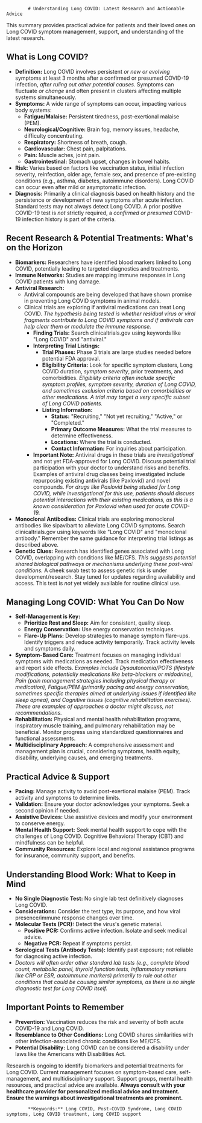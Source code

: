 
            # Understanding Long COVID: Latest Research and Actionable Advice

This summary provides practical advice for patients and their loved ones on Long COVID symptom management, support, and understanding of the latest research.

## What is Long COVID?

*   **Definition:** Long COVID involves persistent *or new or evolving* symptoms at least 3 months after a confirmed or presumed COVID-19 infection, *after ruling out other potential causes*. Symptoms can fluctuate *or change* and often present in clusters affecting multiple systems simultaneously.
*   **Symptoms:** A wide range of symptoms can occur, impacting various body systems:
    *   **Fatigue/Malaise:** Persistent tiredness, post-exertional malaise (PEM).
    *   **Neurological/Cognitive:** Brain fog, memory issues, headache, difficulty concentrating.
    *   **Respiratory:** Shortness of breath, cough.
    *   **Cardiovascular:** Chest pain, palpitations.
    *   **Pain:** Muscle aches, joint pain.
    *   **Gastrointestinal:** Stomach upset, changes in bowel habits.
*   **Risk:** Varies based on factors like vaccination status, initial infection severity, reinfection, older age, female sex, and presence of pre-existing conditions (e.g., asthma, diabetes, autoimmune disorders). Long COVID can occur even after mild or asymptomatic infection.
*   **Diagnosis:** Primarily a clinical diagnosis based on health history and the persistence or development of new symptoms after acute infection. Standard tests may not always detect Long COVID. A prior positive COVID-19 test is *not* strictly required, a *confirmed or presumed* COVID-19 infection history is part of the criteria.

## Recent Research & Potential Treatments: What's on the Horizon

*   **Biomarkers:** Researchers have identified blood markers linked to Long COVID, potentially leading to targeted diagnostics and treatments.
*   **Immune Networks:** Studies are mapping immune responses in Long COVID patients with lung damage.
*   **Antiviral Research:**
    *   Antiviral compounds are being developed that have shown promise in preventing Long COVID symptoms in animal models.
    *   Clinical trials are exploring if antiviral medications can treat Long COVID. *The hypothesis being tested is whether residual virus or viral fragments contribute to Long COVID symptoms and if antivirals can help clear them or modulate the immune response.*
        *   **Finding Trials:** Search clinicaltrials.gov using keywords like "Long COVID" and "antiviral."
        *   **Interpreting Trial Listings:**
            *   **Trial Phases:** Phase 3 trials are large studies needed before potential FDA approval.
            *   **Eligibility Criteria:** Look for specific symptom clusters, Long COVID duration, *symptom severity*, prior treatments, and comorbidities. *Eligibility criteria often include specific symptom profiles, symptom severity, duration of Long COVID, and sometimes exclusion criteria based on comorbidities or other medications. A trial may target a very specific subset of Long COVID patients.*
            *   **Listing Information:**
                *   **Status:** "Recruiting," "Not yet recruiting," "Active," or "Completed."
                *   **Primary Outcome Measures:** What the trial measures to determine effectiveness.
                *   **Locations:** Where the trial is conducted.
                *   **Contact Information:** For inquiries about participation.
        *   **Important Note:** Antiviral drugs in these trials are *investigational* and not yet FDA-approved for Long COVID. Discuss potential trial participation with your doctor to understand risks and benefits. Examples of antiviral drug classes being investigated include repurposing existing antivirals (like Paxlovid) and novel compounds. *For drugs like Paxlovid being studied for Long COVID, while investigational for this use, patients should discuss potential interactions with their existing medications, as this is a known consideration for Paxlovid when used for acute COVID-19.*
*   **Monoclonal Antibodies:** Clinical trials are exploring monoclonal antibodies like sipavibart to alleviate Long COVID symptoms. Search clinicaltrials.gov using keywords like "Long COVID" and "monoclonal antibody." Remember the same guidance for interpreting trial listings as described above.
*   **Genetic Clues:** Research has identified genes associated with Long COVID, overlapping with conditions like ME/CFS. *This suggests potential shared biological pathways or mechanisms underlying these post-viral conditions.* A cheek swab test to assess genetic risk is under development/research. Stay tuned for updates regarding availability and access. This test is *not* yet widely available for routine clinical use.

## Managing Long COVID: What You Can Do Now

*   **Self-Management is Key:**
    *   **Prioritize Rest and Sleep:** Aim for consistent, quality sleep.
    *   **Energy Conservation:** Use energy conservation techniques.
    *   **Flare-Up Plans:** Develop strategies to manage symptom flare-ups. Identify triggers and reduce activity temporarily. Track activity levels and symptoms daily.
*   **Symptom-Based Care:** Treatment focuses on managing individual symptoms with medications as needed. Track medication effectiveness and report side effects. *Examples include Dysautonomia/POTS (lifestyle modifications, potentially medications like beta-blockers or midodrine), Pain (pain management strategies including physical therapy or medication), Fatigue/PEM (primarily pacing and energy conservation, sometimes specific therapies aimed at underlying issues if identified like sleep apnea), and Cognitive issues (cognitive rehabilitation exercises). These are examples of approaches a doctor might discuss, not recommendations.*
*   **Rehabilitation:** Physical and mental health rehabilitation programs, inspiratory muscle training, and pulmonary rehabilitation may be beneficial. Monitor progress using standardized questionnaires and functional assessments.
*   **Multidisciplinary Approach:** A comprehensive assessment and management plan is crucial, considering symptoms, health equity, disability, underlying causes, and emerging treatments.

## Practical Advice & Support

*   **Pacing:** Manage activity to avoid post-exertional malaise (PEM). Track activity and symptoms to determine limits.
*   **Validation:** Ensure your doctor acknowledges your symptoms. Seek a second opinion if needed.
*   **Assistive Devices:** Use assistive devices and modify your environment to conserve energy.
*   **Mental Health Support:** Seek mental health support to cope with the challenges of Long COVID. Cognitive Behavioral Therapy (CBT) and mindfulness can be helpful.
*   **Community Resources:** Explore local and regional assistance programs for insurance, community support, and benefits.

## Understanding Blood Work: What to Keep in Mind

*   **No Single Diagnostic Test:** No single lab test definitively diagnoses Long COVID.
*   **Considerations:** Consider the test type, its purpose, and how viral presence/immune response changes over time.
*   **Molecular Tests (PCR):** Detect the virus's genetic material.
    *   **Positive PCR:** Confirms active infection. Isolate and seek medical advice.
    *   **Negative PCR:** Repeat if symptoms persist.
*   **Serological Tests (Antibody Tests):** Identify past exposure; not reliable for diagnosing active infection.
*   *Doctors will often order other standard lab tests (e.g., complete blood count, metabolic panel, thyroid function tests, inflammatory markers like CRP or ESR, autoimmune markers) primarily to rule out other conditions that could be causing similar symptoms, as there is no single diagnostic test for Long COVID itself.*

## Important Points to Remember

*   **Prevention:** Vaccination reduces the risk and severity of both acute COVID-19 and Long COVID.
*   **Resemblance to Other Conditions:** Long COVID shares similarities with other infection-associated chronic conditions like ME/CFS.
*   **Potential Disability:** Long COVID can be considered a disability under laws like the Americans with Disabilities Act.

Research is ongoing to identify biomarkers and potential treatments for Long COVID. Current management focuses on symptom-based care, self-management, and multidisciplinary support. Support groups, mental health resources, and practical advice are available. **Always consult with your healthcare provider for personalized medical advice and treatment. Ensure the warnings about investigational treatments are prominent.**

            **Keywords:** Long COVID, Post-COVID Syndrome, Long COVID symptoms, Long COVID treatment, Long COVID support
            